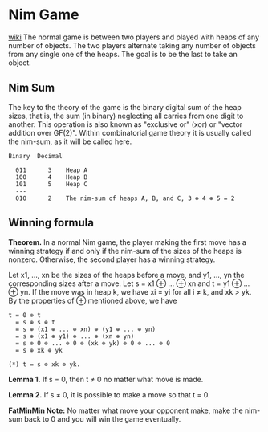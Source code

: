 # Nim Game
[wiki](https://en.wikipedia.org/wiki/Nim)
The normal game is between two players and played with heaps of any number of objects. The two players alternate taking any number of objects from any single one of the heaps. The goal is to be the last to take an object.

## Nim Sum
The key to the theory of the game is the binary digital sum of the heap sizes, that is, the sum (in binary) neglecting all carries from one digit to another. This operation is also known as "exclusive or" (xor) or "vector addition over GF(2)". Within combinatorial game theory it is usually called the nim-sum, as it will be called here.

```
Binary  Decimal

  011      3    Heap A
  100      4    Heap B
  101      5    Heap C
  ---
  010      2    The nim-sum of heaps A, B, and C, 3 ⊕ 4 ⊕ 5 = 2
```

## Winning formula
**Theorem.** In a normal Nim game, the player making the first move has a winning strategy if and only if the nim-sum of the sizes of the heaps is nonzero. Otherwise, the second player has a winning strategy.

Let x1, ..., xn be the sizes of the heaps before a move, and y1, ..., yn the corresponding sizes after a move. Let s = x1 ⊕ ... ⊕ xn and t = y1 ⊕ ... ⊕ yn. If the move was in heap k, we have xi = yi for all i ≠ k, and xk > yk. By the properties of ⊕ mentioned above, we have
```
t = 0 ⊕ t
  = s ⊕ s ⊕ t
  = s ⊕ (x1 ⊕ ... ⊕ xn) ⊕ (y1 ⊕ ... ⊕ yn)
  = s ⊕ (x1 ⊕ y1) ⊕ ... ⊕ (xn ⊕ yn)
  = s ⊕ 0 ⊕ ... ⊕ 0 ⊕ (xk ⊕ yk) ⊕ 0 ⊕ ... ⊕ 0
  = s ⊕ xk ⊕ yk

(*) t = s ⊕ xk ⊕ yk.
```
**Lemma 1.** If s = 0, then t ≠ 0 no matter what move is made.

**Lemma 2.** If s ≠ 0, it is possible to make a move so that t = 0.

**FatMinMin Note:** No matter what move your opponent make, make the nim-sum back to 0 and you will win the game eventually.

